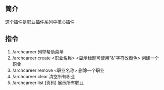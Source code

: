 ## 简介
这个插件是职业插件系列中核心插件
## 指令

1. /archcareer 列举帮助菜单
2. /archcareer create <职业名称> <显示标题可使用"&"字符改颜色> 创建一个职业
3. /archcareer remove <职业名称> 删除一个职业
4. /archcareer clear 清空所有职业
5. /archcareer list [页码] 展示所有职业
